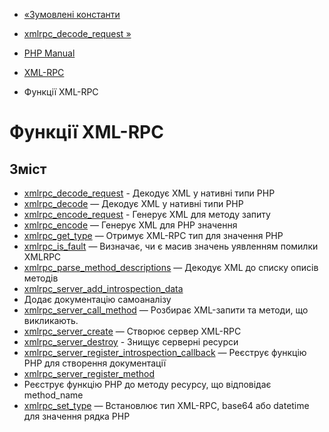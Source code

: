 - [«Зумовлені константи](xmlrpc.constants.md)
- [xmlrpc_decode_request »](function.xmlrpc-decode-request.md)

- [PHP Manual](index.md)
- [XML-RPC](book.xmlrpc.md)
- Функції XML-RPC

# Функції XML-RPC

## Зміст

- [xmlrpc_decode_request](function.xmlrpc-decode-request.md) -
Декодує XML у нативні типи PHP
- [xmlrpc_decode](function.xmlrpc-decode.md) — Декодує XML у
нативні типи PHP
- [xmlrpc_encode_request](function.xmlrpc-encode-request.md) -
Генерує XML для методу запиту
- [xmlrpc_encode](function.xmlrpc-encode.md) — Генерує XML для
PHP значення
- [xmlrpc_get_type](function.xmlrpc-get-type.md) — Отримує XML-RPC
тип для значення PHP
- [xmlrpc_is_fault](function.xmlrpc-is-fault.md) — Визначає,
чи є масив значень уявленням помилки XMLRPC
- [xmlrpc_parse_method_descriptions](function.xmlrpc-parse-method-descriptions.md)
— Декодує XML до списку описів методів
- [xmlrpc_server_add_introspection_data](function.xmlrpc-server-add-introspection-data.md)
- Додає документацію самоаналізу
- [xmlrpc_server_call_method](function.xmlrpc-server-call-method.md)
— Розбирає XML-запити та методи, що викликають.
- [xmlrpc_server_create](function.xmlrpc-server-create.md) — Створює
сервер XML-RPC
- [xmlrpc_server_destroy](function.xmlrpc-server-destroy.md) -
Знищує серверні ресурси
- [xmlrpc_server_register_introspection_callback](function.xmlrpc-server-register-introspection-callback.md)
— Реєструє функцію PHP для створення документації
- [xmlrpc_server_register_method](function.xmlrpc-server-register-method.md)
- Реєструє функцію PHP до методу ресурсу, що відповідає
method_name
- [xmlrpc_set_type](function.xmlrpc-set-type.md) — Встановлює тип
XML-RPC, base64 або datetime для значення рядка PHP
